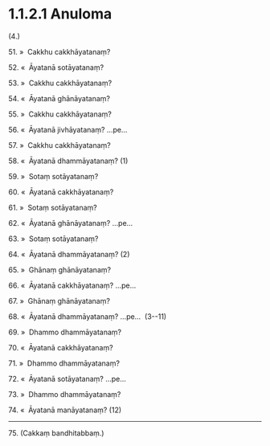 # 1.1.2.1 Anuloma

(4.)

51\. »  Cakkhu cakkhāyatanaṃ?

52\. «  Āyatanā sotāyatanaṃ?

53\. »  Cakkhu cakkhāyatanaṃ?

54\. «  Āyatanā ghānāyatanaṃ?

55\. »  Cakkhu cakkhāyatanaṃ?

56\. «  Āyatanā jivhāyatanaṃ? …pe…

57\. »  Cakkhu cakkhāyatanaṃ?

58\. «  Āyatanā dhammāyatanaṃ? (1)

59\. »  Sotaṃ sotāyatanaṃ?

60\. «  Āyatanā cakkhāyatanaṃ?

61\. »  Sotaṃ sotāyatanaṃ?

62\. «  Āyatanā ghānāyatanaṃ? …pe…

63\. »  Sotaṃ sotāyatanaṃ?

64\. «  Āyatanā dhammāyatanaṃ? (2)

65\. »  Ghānaṃ ghānāyatanaṃ?

66\. «  Āyatanā cakkhāyatanaṃ? …pe…

67\. »  Ghānaṃ ghānāyatanaṃ?

68\. «  Āyatanā dhammāyatanaṃ? …pe…  (3--11)

69\. »  Dhammo dhammāyatanaṃ?

70\. «  Āyatanā cakkhāyatanaṃ?

71\. »  Dhammo dhammāyatanaṃ?

72\. «  Āyatanā sotāyatanaṃ? …pe…

73\. »  Dhammo dhammāyatanaṃ?

74\. «  Āyatanā manāyatanaṃ? (12)

---

75\. (Cakkaṃ bandhitabbaṃ.)
